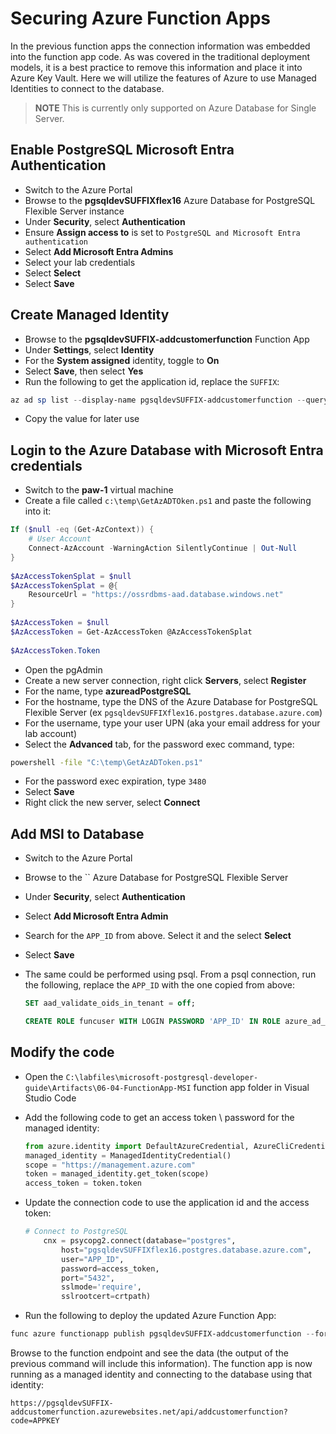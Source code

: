# Securing Azure Function Apps

In the previous function apps the connection information was embedded into the function app code.  As was covered in the traditional deployment models, it is a best practice to remove this information and place it into Azure Key Vault.  Here we will utilize the features of Azure to use Managed Identities to connect to the database.

> **NOTE** This is currently only supported on Azure Database for Single Server.

## Enable PostgreSQL Microsoft Entra Authentication

- Switch to the Azure Portal
- Browse to the **pgsqldevSUFFIXflex16** Azure Database for PostgreSQL Flexible Server instance
- Under **Security**, select **Authentication**
- Ensure **Assign access to** is set to `PostgreSQL and Microsoft Entra authentication`
- Select **Add Microsoft Entra Admins**
- Select your lab credentials
- Select **Select**
- Select **Save**

## Create Managed Identity

- Browse to the **pgsqldevSUFFIX-addcustomerfunction** Function App
- Under **Settings**, select **Identity**
- For the **System assigned** identity, toggle to **On**
- Select **Save**, then select **Yes**
- Run the following to get the application id, replace the `SUFFIX`:

```powershell
az ad sp list --display-name pgsqldevSUFFIX-addcustomerfunction --query [*].appId --out tsv
```

- Copy the value for later use

## Login to the Azure Database with Microsoft Entra credentials

- Switch to the **paw-1** virtual machine
- Create a file called `c:\temp\GetAzADTOken.ps1` and paste the following into it:

```PowerShell
If ($null -eq (Get-AzContext)) {
    # User Account
    Connect-AzAccount -WarningAction SilentlyContinue | Out-Null
}
 
$AzAccessTokenSplat = $null
$AzAccessTokenSplat = @{
    ResourceUrl = "https://ossrdbms-aad.database.windows.net"
}
  
$AzAccessToken = $null
$AzAccessToken = Get-AzAccessToken @AzAccessTokenSplat
  
$AzAccessToken.Token
```

- Open the pgAdmin
- Create a new server connection, right click **Servers**, select **Register**
- For the name, type **azureadPostgreSQL**
- For the hostname, type the DNS of the Azure Database for PostgreSQL Flexible Server (ex `pgsqldevSUFFIXflex16.postgres.database.azure.com`)
- For the username, type your user UPN (aka your email address for your lab account)
- Select the **Advanced** tab, for the password exec command, type:

```cmd
powershell -file "C:\temp\GetAzADToken.ps1"
```

- For the password exec expiration, type `3480`
- Select **Save**
- Right click the new server, select **Connect**

## Add MSI to Database

- Switch to the Azure Portal
- Browse to the `` Azure Database for PostgreSQL Flexible Server
- Under **Security**, select **Authentication**
- Select **Add Microsoft Entra Admin**
- Search for the `APP_ID` from above.  Select it and the select **Select**
- Select **Save**
- The same could be performed using psql. From a psql connection, run the following, replace the `APP_ID` with the one copied from above:

    ```sql
    SET aad_validate_oids_in_tenant = off;

    CREATE ROLE funcuser WITH LOGIN PASSWORD 'APP_ID' IN ROLE azure_ad_user;
    ```

## Modify the code

- Open the `C:\labfiles\microsoft-postgresql-developer-guide\Artifacts\06-04-FunctionApp-MSI` function app folder in Visual Studio Code
- Add the following code to get an access token \ password for the managed identity:

    ```python
    from azure.identity import DefaultAzureCredential, AzureCliCredential, ChainedTokenCredential, ManagedIdentityCredential
    managed_identity = ManagedIdentityCredential()
    scope = "https://management.azure.com"
    token = managed_identity.get_token(scope)
    access_token = token.token
    ```

- Update the connection code to use the application id and the access token:

    ```python
    # Connect to PostgreSQL
        cnx = psycopg2.connect(database="postgres",
            host="pgsqldevSUFFIXflex16.postgres.database.azure.com",
            user="APP_ID",
            password=access_token,
            port="5432",
            sslmode='require',
            sslrootcert=crtpath)
    ```

- Run the following to deploy the updated Azure Function App:

```powershell
func azure functionapp publish pgsqldevSUFFIX-addcustomerfunction --force --python
```

Browse to the function endpoint and see the data (the output of the previous command will include this information).  The function app is now running as a managed identity and connecting to the database using that identity:

```text
https://pgsqldevSUFFIX-addcustomerfunction.azurewebsites.net/api/addcustomerfunction?code=APPKEY
```

